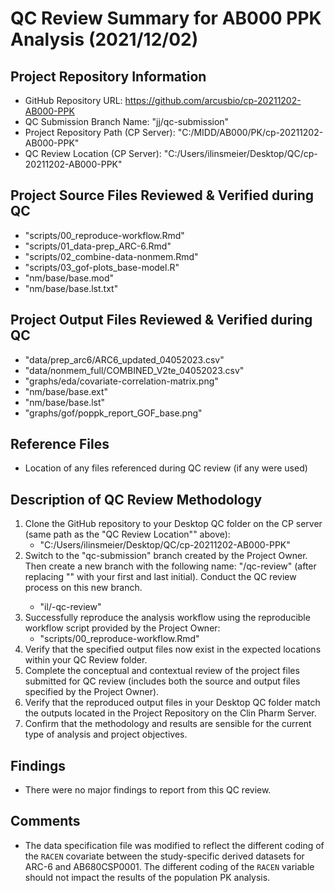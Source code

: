 # QC Review Summary for AB000 PPK Analysis (2021/12/02)

## Project Repository Information
  * GitHub Repository URL:  https://github.com/arcusbio/cp-20211202-AB000-PPK
  * QC Submission Branch Name: "jj/qc-submission"
  * Project Repository Path (CP Server): "C:/MIDD/AB000/PK/cp-20211202-AB000-PPK"
  * QC Review Location (CP Server): "C:/Users/ilinsmeier/Desktop/QC/cp-20211202-AB000-PPK"

## Project Source Files Reviewed & Verified during QC
  * "scripts/00_reproduce-workflow.Rmd"
  * "scripts/01_data-prep_ARC-6.Rmd"
  * "scripts/02_combine-data-nonmem.Rmd"
  * "scripts/03_gof-plots_base-model.R"
  * "nm/base/base.mod"
  * "nm/base/base.lst.txt"

## Project Output Files Reviewed & Verified during QC
  * "data/prep_arc6/ARC6_updated_04052023.csv"
  * "data/nonmem_full/COMBINED_V2te_04052023.csv"
  * "graphs/eda/covariate-correlation-matrix.png"
  * "nm/base/base.ext"
  * "nm/base/base.lst"
  * "graphs/gof/poppk_report_GOF_base.png"

## Reference Files
  * Location of any files referenced during QC review (if any were used)

## Description of QC Review Methodology
  1. Clone the GitHub repository to your Desktop QC folder on the CP server (same path as the "QC Review Location"" above):
     * "C:/Users/ilinsmeier/Desktop/QC/cp-20211202-AB000-PPK"
  2. Switch to the "qc-submission" branch created by the Project Owner. Then create a new branch with the following name: "<initials>/qc-review" (after replacing "<initials>" with your first and last initial). Conduct the QC review process on this new branch.
     * "il/-qc-review"
  3. Successfully reproduce the analysis workflow using the reproducible workflow script provided by the Project Owner:
     * "scripts/00_reproduce-workflow.Rmd"
  4. Verify that the specified output files now exist in the expected locations within your QC Review folder. 
  5. Complete the conceptual and contextual review of the project files submitted for QC review (includes both the source and output files specified by the Project Owner).
  6. Verify that the reproduced output files in your Desktop QC folder match the outputs located in the Project Repository on the Clin Pharm Server.
  7. Confirm that the methodology and results are sensible for the current type of analysis and project objectives.

## Findings
  * There were no major findings to report from this QC review.

## Comments
  * The data specification file was modified to reflect the different coding of the `RACEN` covariate between the study-specific derived datasets for ARC-6 and AB680CSP0001. The different coding of the `RACEN` variable should not impact the results of the population PK analysis.
